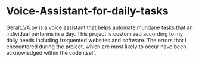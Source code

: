 # Voice-Assistant-for-daily-tasks
Geralt_VA.py is a voice assistant that helps automate mundane tasks that an individual performs in a day. This project is customized according to my daily needs including frequented websites and software. The errors that I encountered during the project, which are most likely to occur have been acknowledged within the code itself. 
